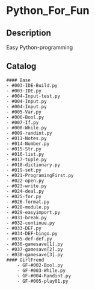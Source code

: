 # Python_For_Fun

## Description
Easy Python-programming

## Catalog
    #### Base
    - #003-IDE-Build.py
    - #003-IDE.py
    - #004-Input-test.py
    - #004-Input.py
    - #004-Input.py
    - #005-Var.py
    - #006-Bool.py
    - #007-If.py
    - #008-While.py
    - #009-randint.py
    - #011-Notes.py
    - #014-Number.py
    - #015-Str.py
    - #016-list.py
    - #017-tuple.py
    - #018-dictionary.py
    - #019-set.py
    - #021-ProgramingFirst.py
    - #022-open.py
    - #023-write.py
    - #024-deal.py
    - #025-for.py
    - #026-format.py
    - #028-module.py
    - #029-easyimport.py
    - #031-break.py
    - #032-continue.py
    - #033-DEF.py
    - #034-DEF-bingo.py
    - #035-def-def.py
    - #036-gamesave[1].py
    - #037-gamesave[2].py
    - #038-gamesave[3].py
    #### GirlFrend
        - GF-#002-Bool.py
        - GF-#003-While.py
        - GF-#004-Randint.py
        - GF-#005-play01.py
